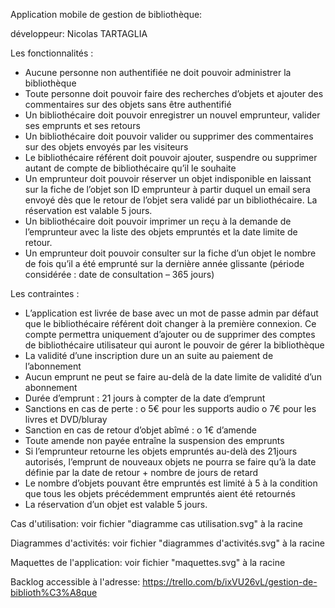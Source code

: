 Application mobile de gestion de bibliothèque: 

développeur: Nicolas TARTAGLIA

Les fonctionnalités :
-	Aucune personne non authentifiée ne doit pouvoir administrer la bibliothèque
-	Toute personne doit pouvoir faire des recherches d’objets et ajouter des commentaires sur des objets sans être authentifié
-	Un bibliothécaire doit pouvoir enregistrer un nouvel emprunteur, valider ses emprunts et ses retours
-	Un bibliothécaire doit pouvoir valider ou supprimer des commentaires sur des objets envoyés par les visiteurs
-	Le bibliothécaire référent doit pouvoir ajouter, suspendre ou supprimer autant de compte de bibliothécaire qu’il le souhaite
-	Un emprunteur doit pouvoir réserver un objet indisponible en laissant sur la fiche de l’objet son ID emprunteur à partir duquel un email sera envoyé dès que le retour de l’objet sera validé par un bibliothécaire. La réservation est valable 5 jours.
-	Un bibliothécaire doit pouvoir imprimer un reçu à la demande de l’emprunteur avec la liste des objets empruntés et la date limite de retour.
-	Un emprunteur doit pouvoir consulter sur la fiche d’un objet le nombre de fois qu’il a été emprunté sur la dernière année glissante (période considérée : date de consultation – 365 jours)


Les contraintes :
-	L’application est livrée de base avec un mot de passe admin par défaut que le bibliothécaire référent doit changer à la première connexion. Ce compte permettra uniquement d’ajouter ou de supprimer des comptes de bibliothécaire utilisateur qui auront le pouvoir de gérer la bibliothèque
-	La validité d’une inscription dure un an suite au paiement de l’abonnement 
-	Aucun emprunt ne peut se faire au-delà de la date limite de validité d’un abonnement
-	Durée d’emprunt : 21 jours à compter de la date d’emprunt
-	Sanctions en cas de perte :
	o	5€ pour les supports audio
	o	7€ pour les livres et DVD/bluray
-	Sanction en cas de retour d’objet abîmé :
	o	1€ d’amende
-	Toute amende non payée entraîne la suspension des emprunts
-	Si l’emprunteur retourne les objets empruntés au-delà des 21jours autorisés, l’emprunt de nouveaux objets ne pourra se faire qu’à la date définie par la date de retour + nombre de jours de retard
-	Le nombre d’objets pouvant être empruntés est limité à 5 à la condition que tous les objets précédemment empruntés aient été retournés
-	La réservation d’un objet est valable 5 jours.


Cas d'utilisation: voir fichier "diagramme cas utilisation.svg" à la racine

Diagrammes d'activités: voir fichier "diagrammes d'activités.svg" à la racine

Maquettes de l'application: voir fichier "maquettes.svg" à la racine

Backlog accessible à l'adresse: https://trello.com/b/ixVU26vL/gestion-de-biblioth%C3%A8que

